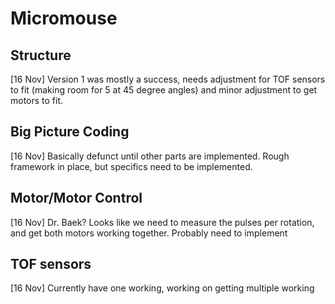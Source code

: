 # Micromouse

## Structure
[16 Nov] Version 1 was mostly a success, needs adjustment for TOF sensors to fit (making room for 5 at 45 degree angles) and minor adjustment to get motors to fit.

## Big Picture Coding
[16 Nov] Basically defunct until other parts are implemented.  Rough framework in place, but specifics need to be implemented.

## Motor/Motor Control
[16 Nov] Dr. Baek?  Looks like we need to measure the pulses per rotation, and get both motors working together.  Probably need to implement

## TOF sensors
[16 Nov] Currently have one working, working on getting multiple working
